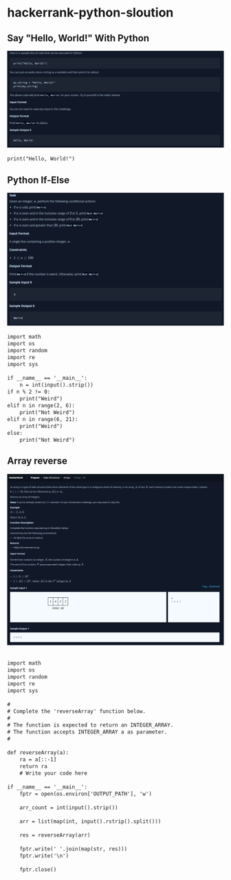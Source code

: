 # hackerrank-python-sloution 
## Say "Hello, World!" With Python 

![alt text](https://github.com/AkashKobal/hackerrank-python-sloution/blob/main/questions/Say%20Hello%2C%20World!%20With%20Python.png)
```
print("Hello, World!")
```

## Python If-Else

![alt text](https://github.com/AkashKobal/hackerrank-python-sloution/blob/main/questions/Python%20If-Else.png)
```
import math
import os
import random
import re
import sys

if __name__ == '__main__':
    n = int(input().strip())
if n % 2 != 0:  
    print("Weird")  
elif n in range(2, 6):  
    print("Not Weird")  
elif n in range(6, 21):  
    print("Weird")  
else:  
    print("Not Weird") 
```
## Array reverse
![alt text](https://github.com/AkashKobal/hackerrank-python-sloution/blob/main/questions/reverse%20array.png)
```

import math
import os
import random
import re
import sys

#
# Complete the 'reverseArray' function below.
#
# The function is expected to return an INTEGER_ARRAY.
# The function accepts INTEGER_ARRAY a as parameter.
#

def reverseArray(a):
    ra = a[::-1]
    return ra
    # Write your code here

if __name__ == '__main__':
    fptr = open(os.environ['OUTPUT_PATH'], 'w')

    arr_count = int(input().strip())

    arr = list(map(int, input().rstrip().split()))

    res = reverseArray(arr)

    fptr.write(' '.join(map(str, res)))
    fptr.write('\n')

    fptr.close()
```
